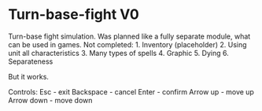 # Turn-base-fight V0
Turn-base fight simulation. Was planned like a fully separate module, what can be used in games.
Not completed:
    1. Inventory (placeholder)
    2. Using unit all characteristics
    3. Many types of spells
    4. Graphic
    5. Dying
    6. Separateness

But it works.

Controls:
    Esc        - exit
    Backspace  - cancel
    Enter      - confirm
    Arrow up   - move up
    Arrow down - move down

